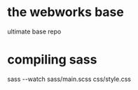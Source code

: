 # the webworks base

ultimate base repo

# compiling sass

sass --watch sass/main.scss css/style.css
